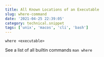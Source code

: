 ```yaml
---
title: All Known Locations of an Executable
slug: where-command
date: '2021-04-25 22:39:05'
category: technical.snippet
tags: ['unix', 'macos', 'cli', 'bash']
---
```


`where <executable>`

See a list of all builtin commands
`man where`
